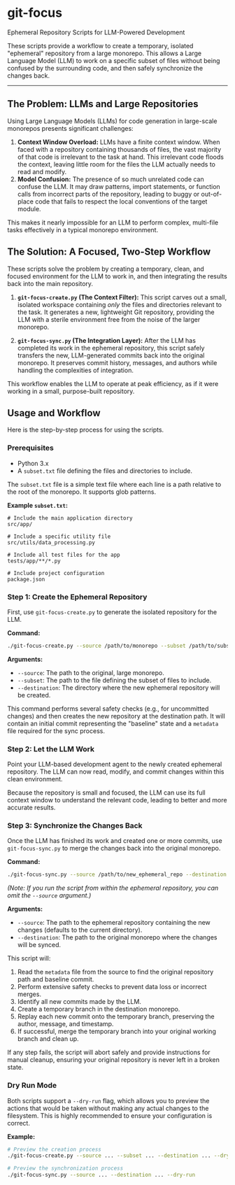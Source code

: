 # git-focus

Ephemeral Repository Scripts for LLM-Powered Development

These scripts provide a workflow to create a temporary, isolated "ephemeral" repository from a large monorepo. This allows a Large Language Model (LLM) to work on a specific subset of files without being confused by the surrounding code, and then safely synchronize the changes back.

---

## The Problem: LLMs and Large Repositories

Using Large Language Models (LLMs) for code generation in large-scale monorepos presents significant challenges:

1.  **Context Window Overload:** LLMs have a finite context window. When faced with a repository containing thousands of files, the vast majority of that code is irrelevant to the task at hand. This irrelevant code floods the context, leaving little room for the files the LLM actually needs to read and modify.
2.  **Model Confusion:** The presence of so much unrelated code can confuse the LLM. It may draw patterns, import statements, or function calls from incorrect parts of the repository, leading to buggy or out-of-place code that fails to respect the local conventions of the target module.

This makes it nearly impossible for an LLM to perform complex, multi-file tasks effectively in a typical monorepo environment.

## The Solution: A Focused, Two-Step Workflow

These scripts solve the problem by creating a temporary, clean, and focused environment for the LLM to work in, and then integrating the results back into the main repository.

1.  **`git-focus-create.py` (The Context Filter):** This script carves out a small, isolated workspace containing *only* the files and directories relevant to the task. It generates a new, lightweight Git repository, providing the LLM with a sterile environment free from the noise of the larger monorepo.

2.  **`git-focus-sync.py` (The Integration Layer):** After the LLM has completed its work in the ephemeral repository, this script safely transfers the new, LLM-generated commits back into the original monorepo. It preserves commit history, messages, and authors while handling the complexities of integration.

This workflow enables the LLM to operate at peak efficiency, as if it were working in a small, purpose-built repository.

## Usage and Workflow

Here is the step-by-step process for using the scripts.

### Prerequisites

*   Python 3.x
*   A `subset.txt` file defining the files and directories to include.

The `subset.txt` file is a simple text file where each line is a path relative to the root of the monorepo. It supports glob patterns.

**Example `subset.txt`:**
```
# Include the main application directory
src/app/

# Include a specific utility file
src/utils/data_processing.py

# Include all test files for the app
tests/app/**/*.py

# Include project configuration
package.json
```

### Step 1: Create the Ephemeral Repository

First, use `git-focus-create.py` to generate the isolated repository for the LLM.

**Command:**
```bash
./git-focus-create.py --source /path/to/monorepo --subset /path/to/subset.txt --destination /path/to/new_ephemeral_repo
```

**Arguments:**
*   `--source`: The path to the original, large monorepo.
*   `--subset`: The path to the file defining the subset of files to include.
*   `--destination`: The directory where the new ephemeral repository will be created.

This command performs several safety checks (e.g., for uncommitted changes) and then creates the new repository at the destination path. It will contain an initial commit representing the "baseline" state and a `metadata` file required for the sync process.

### Step 2: Let the LLM Work

Point your LLM-based development agent to the newly created ephemeral repository. The LLM can now read, modify, and commit changes within this clean environment.

Because the repository is small and focused, the LLM can use its full context window to understand the relevant code, leading to better and more accurate results.

### Step 3: Synchronize the Changes Back

Once the LLM has finished its work and created one or more commits, use `git-focus-sync.py` to merge the changes back into the original monorepo.

**Command:**
```bash
./git-focus-sync.py --source /path/to/new_ephemeral_repo --destination /path/to/monorepo
```

*(Note: If you run the script from within the ephemeral repository, you can omit the `--source` argument.)*

**Arguments:**
*   `--source`: The path to the ephemeral repository containing the new changes (defaults to the current directory).
*   `--destination`: The path to the original monorepo where the changes will be synced.

This script will:
1.  Read the `metadata` file from the source to find the original repository path and baseline commit.
2.  Perform extensive safety checks to prevent data loss or incorrect merges.
3.  Identify all new commits made by the LLM.
4.  Create a temporary branch in the destination monorepo.
5.  Replay each new commit onto the temporary branch, preserving the author, message, and timestamp.
6.  If successful, merge the temporary branch into your original working branch and clean up.

If any step fails, the script will abort safely and provide instructions for manual cleanup, ensuring your original repository is never left in a broken state.

### Dry Run Mode

Both scripts support a `--dry-run` flag, which allows you to preview the actions that would be taken without making any actual changes to the filesystem. This is highly recommended to ensure your configuration is correct.

**Example:**
```bash
# Preview the creation process
./git-focus-create.py --source ... --subset ... --destination ... --dry-run

# Preview the synchronization process
./git-focus-sync.py --source ... --destination ... --dry-run
```
